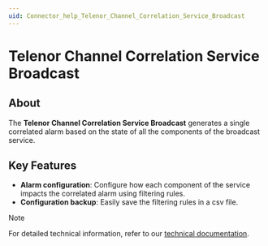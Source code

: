 ```yaml
---
uid: Connector_help_Telenor_Channel_Correlation_Service_Broadcast
---
```


# Telenor Channel Correlation Service Broadcast

## About

The **Telenor Channel Correlation Service Broadcast** generates a single correlated alarm based on the state of all the components of the broadcast service.

## Key Features

- **Alarm configuration**: Configure how each component of the service impacts the correlated alarm using filtering rules.
- **Configuration backup**: Easily save the filtering rules in a csv file.

> [!NOTE]
> For detailed technical information, refer to our [technical documentation](xref:Connector_help_Telenor_Channel_Correlation_Service_Broadcast_Technical).
